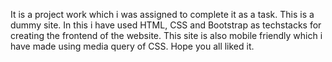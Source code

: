 It is a project work which i was assigned to complete it as a task. This is a dummy site. In this i have used HTML, CSS and Bootstrap as techstacks for creating the frontend of the website. This site is also mobile friendly which i have made using media query of CSS. Hope you all liked it.
